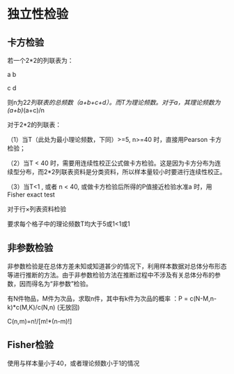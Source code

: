 # 独立性检验

##  卡方检验

若一个2*2的列联表为：

a b

c d

则n为2*2列联表的总频数（a+b+c+d）。而T为理论频数。对于a，其理论频数为(a+b)*(a+c)/n

对于2*2的列联表：

（1）当T（此处为最小理论频数，下同）>=5, n>=40 时，直接用Pearson 卡方检验； 

（2）当T < 40 时，需要用连续性校正公式做卡方检验。这是因为卡方分布为连续型分布，而2*2列联表资料是分类资料，所以样本量较小时要进行连续性校正。

（3）当T<1 , 或者 n < 40, 或做卡方检验后所得的P值接近检验水准a 时，用Fisher exact test 

对于行×列表资料检验

要求每个格子中的理论频数T均大于5或1<1或1



##  非参数检验

非参数检验是在总体方差未知或知道甚少的情况下，利用样本数据对总体分布形态等进行推断的方法。由于非参数检验方法在推断过程中不涉及有关总体分布的参数，因而得名为“非参数”检验。 





有N件物品，M件为次品，求取n件，其中有k件为次品的概率 ：P = c(N-M,n-k)*c(M,K)/c(N,n)   (无放回)  

C(n,m)=n!/[m!*(n-m)!] 



##  Fisher检验

使用与样本量小于40，或者理论频数小于1的情况



